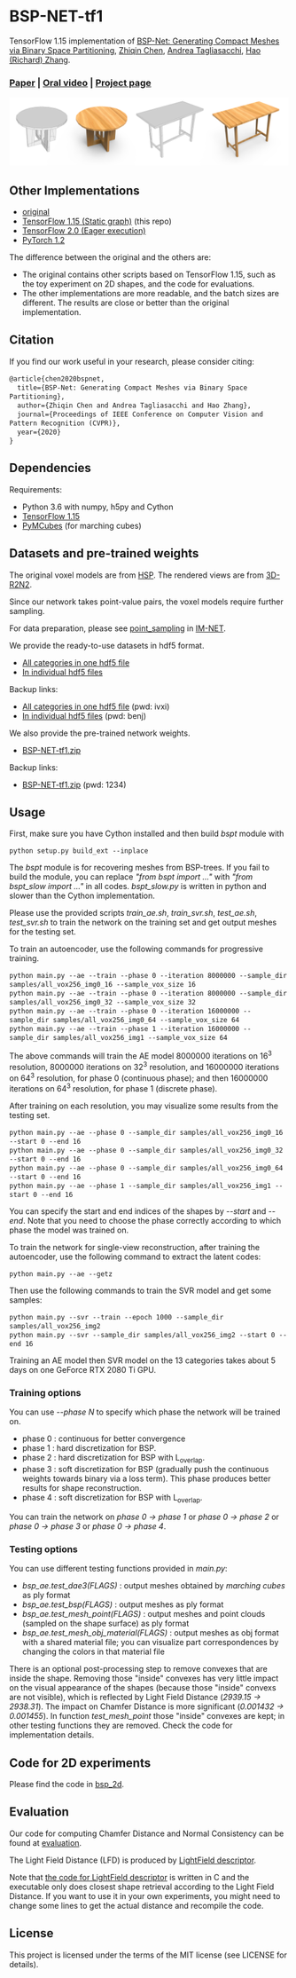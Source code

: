 # BSP-NET-tf1
TensorFlow 1.15 implementation of [BSP-Net: Generating Compact Meshes via Binary Space Partitioning](https://arxiv.org/abs/1911.06971), [Zhiqin Chen](https://www.sfu.ca/~zhiqinc/), [Andrea Tagliasacchi](https://gfx.uvic.ca/people/ataiya/), [Hao (Richard) Zhang](https://www.cs.sfu.ca/~haoz/).

### [Paper](https://arxiv.org/abs/1911.06971)  |   [Oral video](https://youtu.be/9-ixexpjN-8)  |   [Project page](https://bsp-net.github.io)

<img src='img/teaser.png' />

## Other Implementations

- [original](https://github.com/czq142857/BSP-NET-original)
- [TensorFlow 1.15 (Static graph)](https://github.com/czq142857/BSP-NET-tf1) (this repo)
- [TensorFlow 2.0 (Eager execution)](https://github.com/czq142857/BSP-NET-tf2)
- [PyTorch 1.2](https://github.com/czq142857/BSP-NET-pytorch)

The difference between the original and the others are:

- The original contains other scripts based on TensorFlow 1.15, such as the toy experiment on 2D shapes, and the code for evaluations.
- The other implementations are more readable, and the batch sizes are different. The results are close or better than the original implementation.

## Citation
If you find our work useful in your research, please consider citing:

	@article{chen2020bspnet,
	  title={BSP-Net: Generating Compact Meshes via Binary Space Partitioning},
	  author={Zhiqin Chen and Andrea Tagliasacchi and Hao Zhang},
	  journal={Proceedings of IEEE Conference on Computer Vision and Pattern Recognition (CVPR)},
	  year={2020}
	}


## Dependencies
Requirements:
- Python 3.6 with numpy, h5py and Cython
- [TensorFlow 1.15](https://www.tensorflow.org/install)
- [PyMCubes](https://github.com/pmneila/PyMCubes) (for marching cubes)


## Datasets and pre-trained weights
The original voxel models are from [HSP](https://github.com/chaene/hsp). The rendered views are from [3D-R2N2](https://github.com/chrischoy/3D-R2N2).

Since our network takes point-value pairs, the voxel models require further sampling.

For data preparation, please see [point_sampling](https://github.com/czq142857/IM-NET/tree/master/point_sampling) in [IM-NET](https://github.com/czq142857/IM-NET).


We provide the ready-to-use datasets in hdf5 format.

- [All categories in one hdf5 file](https://drive.google.com/open?id=19ZRGnDP0-gus7aaEm2hTaLsXRg_5VKFH)
- [In individual hdf5 files](https://drive.google.com/open?id=1V2UpXoITil8ugjniBkNSgyWqv6bDiGM-)

Backup links:

- [All categories in one hdf5 file](https://pan.baidu.com/s/1s-mHjq7YYcPQ099t2IHHZA) (pwd: ivxi)
- [In individual hdf5 files](https://pan.baidu.com/s/1JCS3qxGgJ9SXnbwG_iYw_Q) (pwd: benj)

We also provide the pre-trained network weights.

- [BSP-NET-tf1.zip](https://drive.google.com/file/d/1wIDuBKbnpn62CL0f_nbFpbs_xxxczp6M/view?usp=sharing)

Backup links:

- [BSP-NET-tf1.zip](https://pan.baidu.com/s/13_9dpRnMoAyItZ1vdJGDeg) (pwd: 1234)



## Usage

First, make sure you have Cython installed and then build *bspt* module with
```
python setup.py build_ext --inplace
```
The *bspt* module is for recovering meshes from BSP-trees.
If you fail to build the module, you can replace *"from bspt import ..."* with *"from bspt_slow import ..."* in all codes.
*bspt_slow.py* is written in python and slower than the Cython implementation.


Please use the provided scripts *train_ae.sh*, *train_svr.sh*, *test_ae.sh*, *test_svr.sh* to train the network on the training set and get output meshes for the testing set.

To train an autoencoder, use the following commands for progressive training. 
```
python main.py --ae --train --phase 0 --iteration 8000000 --sample_dir samples/all_vox256_img0_16 --sample_vox_size 16
python main.py --ae --train --phase 0 --iteration 8000000 --sample_dir samples/all_vox256_img0_32 --sample_vox_size 32
python main.py --ae --train --phase 0 --iteration 16000000 --sample_dir samples/all_vox256_img0_64 --sample_vox_size 64
python main.py --ae --train --phase 1 --iteration 16000000 --sample_dir samples/all_vox256_img1 --sample_vox_size 64
```
The above commands will train the AE model 8000000 iterations on 16<sup>3</sup> resolution, 8000000 iterations on 32<sup>3</sup> resolution, and 16000000 iterations on 64<sup>3</sup> resolution, for phase 0 (continuous phase); and then 16000000 iterations on 64<sup>3</sup> resolution, for phase 1 (discrete phase).

After training on each resolution, you may visualize some results from the testing set.
```
python main.py --ae --phase 0 --sample_dir samples/all_vox256_img0_16 --start 0 --end 16
python main.py --ae --phase 0 --sample_dir samples/all_vox256_img0_32 --start 0 --end 16
python main.py --ae --phase 0 --sample_dir samples/all_vox256_img0_64 --start 0 --end 16
python main.py --ae --phase 1 --sample_dir samples/all_vox256_img1 --start 0 --end 16
```
You can specify the start and end indices of the shapes by *--start* and *--end*. Note that you need to choose the phase correctly according to which phase the model was trained on.


To train the network for single-view reconstruction, after training the autoencoder, use the following command to extract the latent codes:
```
python main.py --ae --getz
```
Then use the following commands to train the SVR model and get some samples:
```
python main.py --svr --train --epoch 1000 --sample_dir samples/all_vox256_img2
python main.py --svr --sample_dir samples/all_vox256_img2 --start 0 --end 16
```
Training an AE model then SVR model on the 13 categories takes about 5 days on one GeForce RTX 2080 Ti GPU.

### Training options

You can use *--phase N* to specify which phase the network will be trained on.
- phase 0 : continuous for better convergence
- phase 1 : hard discretization for BSP.
- phase 2 : hard discretization for BSP with L<sub>overlap</sub>.
- phase 3 : soft discretization for BSP (gradually push the continuous weights towards binary via a loss term). This phase produces better results for shape reconstruction.
- phase 4 : soft discretization for BSP with L<sub>overlap</sub>.

You can train the network on *phase 0 → phase 1* or *phase 0 → phase 2* or *phase 0 → phase 3* or *phase 0 → phase 4*.


### Testing options

You can use different testing functions provided in *main.py*:
- *bsp_ae.test_dae3(FLAGS)* : output meshes obtained by *marching cubes* as ply format
- *bsp_ae.test_bsp(FLAGS)* : output meshes as ply format
- *bsp_ae.test_mesh_point(FLAGS)* : output meshes and point clouds (sampled on the shape surface) as ply format
- *bsp_ae.test_mesh_obj_material(FLAGS)* : output meshes as obj format with a shared material file; you can visualize part correspondences by changing the colors in that material file


There is an optional post-processing step to remove convexes that are inside the shape. Removing those "inside" convexes has very little impact on the visual appearance of the shapes (because those "inside" convexs are not visible), which is reflected by Light Field Distance (*2939.15 → 2938.31*). The impact on Chamfer Distance is more significant (*0.001432 → 0.001455*).
In function *test_mesh_point* those "inside" convexes are kept; in other testing functions they are removed. Check the code for implementation details.


## Code for 2D experiments

Please find the code in [bsp_2d](https://github.com/czq142857/BSP-NET-original/tree/master/bsp_2d).

## Evaluation

Our code for computing Chamfer Distance and Normal Consistency can be found at [evaluation](https://github.com/czq142857/BSP-NET-original/tree/master/evaluation).

The Light Field Distance (LFD) is produced by [LightField descriptor](https://github.com/Sunwinds/ShapeDescriptor/tree/master/LightField/3DRetrieval_v1.8/3DRetrieval_v1.8).

Note that [the code for LightField descriptor](https://github.com/Sunwinds/ShapeDescriptor/tree/master/LightField/3DRetrieval_v1.8/3DRetrieval_v1.8) is written in C and the executable only does closest shape retrieval according to the Light Field Distance. If you want to use it in your own experiments, you might need to change some lines to get the actual distance and recompile the code.




## License
This project is licensed under the terms of the MIT license (see LICENSE for details).






